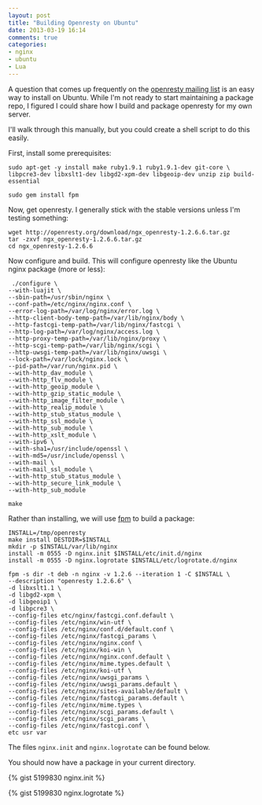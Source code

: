 ```yaml
---
layout: post
title: "Building Openresty on Ubuntu"
date: 2013-03-19 16:14
comments: true
categories: 
- nginx
- ubuntu
- Lua
---
```


A question that comes up frequently on the
[openresty mailing list](http://groups.google.com/group/openresty-en)
is an easy way to install on Ubuntu. While I'm not ready to start
maintaining a package repo, I figured I could share how I build and
package openresty for my own server.  

<!--more-->

I'll walk through this manually, but you could create a shell script
to do this easily.

First, install some prerequisites:

    sudo apt-get -y install make ruby1.9.1 ruby1.9.1-dev git-core \
    libpcre3-dev libxslt1-dev libgd2-xpm-dev libgeoip-dev unzip zip build-essential
    
    sudo gem install fpm

Now, get openresty. I generally stick with the stable versions unless
I'm testing something:

    wget http://openresty.org/download/ngx_openresty-1.2.6.6.tar.gz
    tar -zxvf ngx_openresty-1.2.6.6.tar.gz
    cd ngx_openresty-1.2.6.6
   
 Now configure and build. This will configure openresty like the
 Ubuntu nginx package (more or less):
 
     ./configure \
    --with-luajit \
    --sbin-path=/usr/sbin/nginx \
    --conf-path=/etc/nginx/nginx.conf \
    --error-log-path=/var/log/nginx/error.log \
    --http-client-body-temp-path=/var/lib/nginx/body \
    --http-fastcgi-temp-path=/var/lib/nginx/fastcgi \
    --http-log-path=/var/log/nginx/access.log \
    --http-proxy-temp-path=/var/lib/nginx/proxy \
    --http-scgi-temp-path=/var/lib/nginx/scgi \
    --http-uwsgi-temp-path=/var/lib/nginx/uwsgi \
    --lock-path=/var/lock/nginx.lock \
    --pid-path=/var/run/nginx.pid \
    --with-http_dav_module \
    --with-http_flv_module \
    --with-http_geoip_module \
    --with-http_gzip_static_module \
    --with-http_image_filter_module \
    --with-http_realip_module \
    --with-http_stub_status_module \
    --with-http_ssl_module \
    --with-http_sub_module \
    --with-http_xslt_module \
    --with-ipv6 \
    --with-sha1=/usr/include/openssl \
    --with-md5=/usr/include/openssl \
    --with-mail \
    --with-mail_ssl_module \
    --with-http_stub_status_module \
    --with-http_secure_link_module \
    --with-http_sub_module 
    
    make
    
 Rather than installing, we will use
 [fpm](https://github.com/jordansissel/fpm) to build a package:
 
    INSTALL=/tmp/openresty
    make install DESTDIR=$INSTALL
    mkdir -p $INSTALL/var/lib/nginx
    install -m 0555 -D nginx.init $INSTALL/etc/init.d/nginx
    install -m 0555 -D nginx.logrotate $INSTALL/etc/logrotate.d/nginx

    fpm -s dir -t deb -n nginx -v 1.2.6 --iteration 1 -C $INSTALL \
    --description "openresty 1.2.6.6" \
    -d libxslt1.1 \
    -d libgd2-xpm \
    -d libgeoip1 \
    -d libpcre3 \
    --config-files etc/nginx/fastcgi.conf.default \
    --config-files /etc/nginx/win-utf \
    --config-files /etc/nginx/conf.d/default.conf \
    --config-files /etc/nginx/fastcgi_params \
    --config-files /etc/nginx/nginx.conf \
    --config-files /etc/nginx/koi-win \
    --config-files /etc/nginx/nginx.conf.default \
    --config-files /etc/nginx/mime.types.default \
    --config-files /etc/nginx/koi-utf \
    --config-files /etc/nginx/uwsgi_params \
    --config-files /etc/nginx/uwsgi_params.default \
    --config-files /etc/nginx/sites-available/default \
    --config-files /etc/nginx/fastcgi_params.default \
    --config-files /etc/nginx/mime.types \
    --config-files /etc/nginx/scgi_params.default \
    --config-files /etc/nginx/scgi_params \
    --config-files /etc/nginx/fastcgi.conf \
    etc usr var
    
The files `nginx.init` and `nginx.logrotate` can be found below.

You should now have a package in your current directory.

{% gist 5199830 nginx.init %}

{% gist 5199830 nginx.logrotate %}

